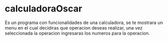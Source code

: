 # calculadoraOscar
Es un programa con funcionalidades de una calculadora, se te mostrara un menu en el cual decidiras que operacion deseas realizar, una vez seleccionada la operacion ingresaras los numeros para la operacion.

